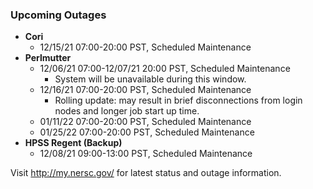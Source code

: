 ### Upcoming Outages 

- **Cori**
    - 12/15/21 07:00-20:00 PST, Scheduled Maintenance
- **Perlmutter**
    - 12/06/21 07:00-12/07/21 20:00 PST, Scheduled Maintenance
         - System will be unavailable during this window.
    - 12/16/21 07:00-20:00 PST, Scheduled Maintenance
         - Rolling update: may result in brief disconnections from login nodes 
           and longer job start up time.
    - 01/11/22 07:00-20:00 PST, Scheduled Maintenance
    - 01/25/22 07:00-20:00 PST, Scheduled Maintenance
- **HPSS Regent (Backup)**
    - 12/08/21 09:00-13:00 PST, Scheduled Maintenance

Visit <http://my.nersc.gov/> for latest status and outage information.
